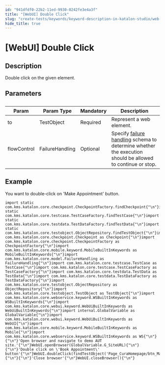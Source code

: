 ```yaml
---
id: "941dfdf0-22b2-11ed-9930-0242fe3e4a3f"
title: "[WebUI] Double Click"
slug: "create-tests/keywords/keyword-description-in-katalon-studio/web-ui-keywords/webui-double-click"
hide_title: true
---
```


# <a id="id_0" class="anchor_top_offset"/><a id="ariaid-title1" class="anchor_top_offset"/>[WebUI] Double Click


## <a id="id_0__id_1" class="anchor_top_offset"/>Description

              
<p xmlns="http://www.w3.org/1999/xhtml" className="p">Double click on the given element.</p> 
      

## <a id="id_0__id_2" class="anchor_top_offset"/>Parameters

              
<table xmlns="http://www.w3.org/1999/xhtml" className="table anchor_top_offset" id="id_0__8cee1d59-0066-4c41-b292-028353f9e922"><caption /><thead className="thead"><tr className><th className="entry anchor_top_offset" id="id_0__8cee1d59-0066-4c41-b292-028353f9e922__entry__1">Param</th><th className="entry anchor_top_offset" id="id_0__8cee1d59-0066-4c41-b292-028353f9e922__entry__2">Param Type</th><th className="entry anchor_top_offset" id="id_0__8cee1d59-0066-4c41-b292-028353f9e922__entry__3">Mandatory</th><th className="entry anchor_top_offset" id="id_0__8cee1d59-0066-4c41-b292-028353f9e922__entry__4">Description</th></tr></thead><tbody className="tbody"><tr className><td className="entry" headers="id_0__8cee1d59-0066-4c41-b292-028353f9e922__entry__1 id_0__8cee1d59-0066-4c41-b292-028353f9e922__entry__2 id_0__8cee1d59-0066-4c41-b292-028353f9e922__entry__3 id_0__8cee1d59-0066-4c41-b292-028353f9e922__entry__4 ">to</td><td className="entry" headers="id_0__8cee1d59-0066-4c41-b292-028353f9e922__entry__1 id_0__8cee1d59-0066-4c41-b292-028353f9e922__entry__2 id_0__8cee1d59-0066-4c41-b292-028353f9e922__entry__3 id_0__8cee1d59-0066-4c41-b292-028353f9e922__entry__4 ">TestObject</td><td className="entry" headers="id_0__8cee1d59-0066-4c41-b292-028353f9e922__entry__1 id_0__8cee1d59-0066-4c41-b292-028353f9e922__entry__2 id_0__8cee1d59-0066-4c41-b292-028353f9e922__entry__3 id_0__8cee1d59-0066-4c41-b292-028353f9e922__entry__4 ">Required</td><td className="entry" headers="id_0__8cee1d59-0066-4c41-b292-028353f9e922__entry__1 id_0__8cee1d59-0066-4c41-b292-028353f9e922__entry__2 id_0__8cee1d59-0066-4c41-b292-028353f9e922__entry__3 id_0__8cee1d59-0066-4c41-b292-028353f9e922__entry__4 ">Represent a web element.</td></tr><tr className><td className="entry" headers="id_0__8cee1d59-0066-4c41-b292-028353f9e922__entry__1 id_0__8cee1d59-0066-4c41-b292-028353f9e922__entry__2 id_0__8cee1d59-0066-4c41-b292-028353f9e922__entry__3 id_0__8cee1d59-0066-4c41-b292-028353f9e922__entry__4 ">flowControl</td><td className="entry" headers="id_0__8cee1d59-0066-4c41-b292-028353f9e922__entry__1 id_0__8cee1d59-0066-4c41-b292-028353f9e922__entry__2 id_0__8cee1d59-0066-4c41-b292-028353f9e922__entry__3 id_0__8cee1d59-0066-4c41-b292-028353f9e922__entry__4 ">FailureHandling</td><td className="entry" headers="id_0__8cee1d59-0066-4c41-b292-028353f9e922__entry__1 id_0__8cee1d59-0066-4c41-b292-028353f9e922__entry__2 id_0__8cee1d59-0066-4c41-b292-028353f9e922__entry__3 id_0__8cee1d59-0066-4c41-b292-028353f9e922__entry__4 ">Optional</td><td className="entry" headers="id_0__8cee1d59-0066-4c41-b292-028353f9e922__entry__1 id_0__8cee1d59-0066-4c41-b292-028353f9e922__entry__2 id_0__8cee1d59-0066-4c41-b292-028353f9e922__entry__3 id_0__8cee1d59-0066-4c41-b292-028353f9e922__entry__4 ">Specify <a className="xref" href="/docs/maintain/configure-failure-handling-settings-in-katalon-studio">failure handling</a> schema to         determine whether the execution should be allowed to continue or         stop.</td></tr></tbody></table> 
      

## <a id="id_0__id_3" class="anchor_top_offset"/>Example

              
<p xmlns="http://www.w3.org/1999/xhtml" className="p">You want to double-click on 'Make Appointment' button.</p> 
              
<pre xmlns="http://www.w3.org/1999/xhtml" className="pre codeblock"><code>import static com.kms.katalon.core.checkpoint.CheckpointFactory.findCheckpoint{"\n"}import static com.kms.katalon.core.testcase.TestCaseFactory.findTestCase{"\n"}import static com.kms.katalon.core.testdata.TestDataFactory.findTestData{"\n"}import static com.kms.katalon.core.testobject.ObjectRepository.findTestObject{"\n"}import com.kms.katalon.core.checkpoint.Checkpoint as Checkpoint{"\n"}import com.kms.katalon.core.checkpoint.CheckpointFactory as CheckpointFactory{"\n"}import com.kms.katalon.core.mobile.keyword.MobileBuiltInKeywords as MobileBuiltInKeywords{"\n"}import com.kms.katalon.core.model.FailureHandling as FailureHandling{"\n"}import com.kms.katalon.core.testcase.TestCase as TestCase{"\n"}import com.kms.katalon.core.testcase.TestCaseFactory as TestCaseFactory{"\n"}import com.kms.katalon.core.testdata.TestData as TestData{"\n"}import com.kms.katalon.core.testdata.TestDataFactory as TestDataFactory{"\n"}import com.kms.katalon.core.testobject.ObjectRepository as ObjectRepository{"\n"}import com.kms.katalon.core.testobject.TestObject as TestObject{"\n"}import com.kms.katalon.core.webservice.keyword.WSBuiltInKeywords as WSBuiltInKeywords{"\n"}import com.kms.katalon.core.webui.keyword.WebUiBuiltInKeywords as WebUiBuiltInKeywords{"\n"}import internal.GlobalVariable as GlobalVariable{"\n"}import com.kms.katalon.core.webui.keyword.WebUiBuiltInKeywords as WebUI{"\n"}import com.kms.katalon.core.mobile.keyword.MobileBuiltInKeywords as Mobile{"\n"}import com.kms.katalon.core.webservice.keyword.WSBuiltInKeywords as WS{"\n"}{"\n"}'Open browser and navigate to demo AUT site.'{"\n"}WebUI.openBrowser(GlobalVariable.G_SiteURL){"\n"}{"\n"}'Double click on \'Book Appointment\' button'{"\n"}WebUI.doubleClick(findTestObject('Page_CuraHomepage/btn_MakeAppointment')){"\n"}{"\n"}'Close browser'{"\n"}WebUI.closeBrowser(){"\n"}</code></pre> 
            
